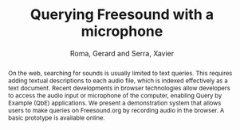 --- 
title: "Querying Freesound with a microphone" 
abstract: "On the web, searching for sounds is usually limited to text queries. This requires adding textual descriptions to each audio file, which is indexed effectively as a text document. Recent developments in browser technologies allow developers to access the audio input or microphone of the computer, enabling Query by Example (QbE) applications. We present a demonstration system that allows users to make queries on Freesound.org by recording audio in the browser. A basic prototype is available online." 
address: "Paris" 
author: "Roma, Gerard and Serra, Xavier"
webAuthor: "Gerard Roma, Xavier Serra" 
booktitle: "Proceedings of the International Web Audio Conference" 
editor: "Goldszmidt, Samuel and Schnell, Norbert and Saiz, Victor and Matuszewski, Benjamin" 
month: "Proceedings of the International Web Audio Conference"
pages: "undefined" 
publisher: "IRCAM" 
series: "WAC '15"
type: "Poster"  
year: "2015" 
id: "2015_EA_37" 
tags: year2015
media: none 
pdflink: /_data/papers/pdf/2015/2015_37.pdf
ISSN: 2663-5844
---
